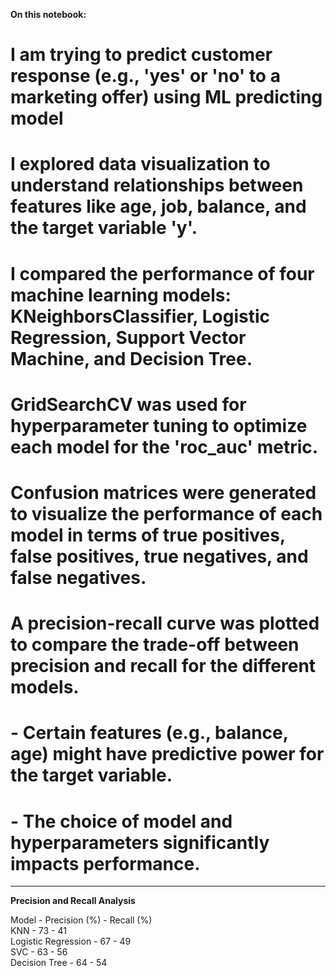 **On this notebook:**
# I am trying to predict customer response (e.g., 'yes' or 'no' to a marketing offer) using ML predicting model
# I explored data visualization to understand relationships between features like age, job, balance, and the target variable 'y'.
# I compared the performance of four machine learning models: KNeighborsClassifier, Logistic Regression, Support Vector Machine, and Decision Tree.
# GridSearchCV was used for hyperparameter tuning to optimize each model for the 'roc_auc' metric.
# Confusion matrices were generated to visualize the performance of each model in terms of true positives, false positives, true negatives, and false negatives.
# A precision-recall curve was plotted to compare the trade-off between precision and recall for the different models.
# - Certain features (e.g., balance, age) might have predictive power for the target variable.
# - The choice of model and hyperparameters significantly impacts performance.
------------------------
**Precision and Recall Analysis**

Model - Precision (%) - Recall (%) </BR>
KNN - 73 - 41 </BR>
Logistic Regression - 67 - 49 </BR>
SVC - 63 - 56 </BR>
Decision Tree - 64 - 54 </BR>
